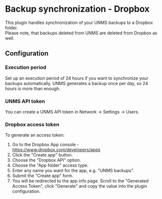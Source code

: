 # Backup synchronization - Dropbox
This plugin handles synchronization of your UNMS backups to a Dropbox folder.  
Please note, that backups deleted from UNMS are deleted from Dropbox as well.

## Configuration
### Execution period
Set up an execution period of 24 hours if you want to synchronize your backups automatically. UNMS generates a backup once per day, so 24 hours is more than enough.

### UNMS API token
You can create a UNMS API token in Network -> Settings -> Users.

### Dropbox access token
To generate an access token:
1. Go to the Dropbox App console - https://www.dropbox.com/developers/apps
2. Click the "Create app" button.
3. Choose the "Dropbox API" option.
4. Choose the "App folder" access type.
5. Enter any name you want for the app, e.g. "UNMS backups".
6. Submit the "Create app" form.
7. You will be redirected to the app info page. Scroll to the "Generated Access Token", click "Generate" and copy the value into the plugin configuration.
